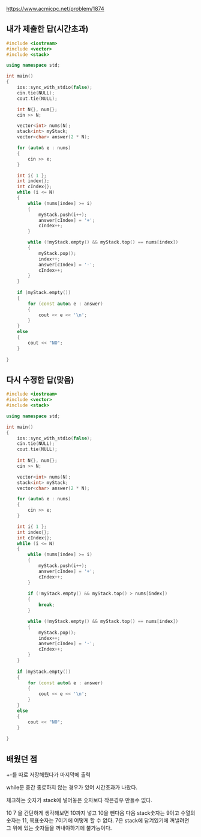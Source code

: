 https://www.acmicpc.net/problem/1874

내가 제출한 답(시간초과)
----------------
```cpp
#include <iostream>
#include <vector>
#include <stack>

using namespace std;

int main()
{
	ios::sync_with_stdio(false);
	cin.tie(NULL);
	cout.tie(NULL);

	int N{}, num{};
	cin >> N;

	vector<int> nums(N);
	stack<int> myStack;
	vector<char> answer(2 * N);

	for (auto& e : nums)
	{
		cin >> e;
	}

	int i{ 1 };
	int index{};
	int cIndex{};
	while (i <= N)
	{
		while (nums[index] >= i)
		{
			myStack.push(i++);
			answer[cIndex] = '+';
			cIndex++;
		}

		while (!myStack.empty() && myStack.top() == nums[index])
		{
			myStack.pop();
			index++;
			answer[cIndex] = '-';
			cIndex++;
		}
	}
	
	if (myStack.empty())
	{
		for (const auto& e : answer)
		{
			cout << e << '\n';
		}
	}
	else
	{
		cout << "NO";
	}
	
}
```

다시 수정한 답(맞음)
--------------
```cpp
#include <iostream>
#include <vector>
#include <stack>

using namespace std;

int main()
{
	ios::sync_with_stdio(false);
	cin.tie(NULL);
	cout.tie(NULL);
	
	int N{}, num{};
	cin >> N;

	vector<int> nums(N);
	stack<int> myStack;
	vector<char> answer(2 * N);

	for (auto& e : nums)
	{
		cin >> e;
	}

	int i{ 1 };
	int index{};
	int cIndex{};
	while (i <= N)
	{
		while (nums[index] >= i)
		{
			myStack.push(i++);
			answer[cIndex] = '+';
			cIndex++;
		}
		
		if (!myStack.empty() && myStack.top() > nums[index])
		{
			break;
		}

		while (!myStack.empty() && myStack.top() == nums[index])
		{
			myStack.pop();
			index++;
			answer[cIndex] = '-';
			cIndex++;
		}
	}
	
	if (myStack.empty())
	{
		for (const auto& e : answer)
		{
			cout << e << '\n';
		}
	}
	else
	{
		cout << "NO";
	}
	
}
```

배웠던 점
--------------

+-를 따로 저장해뒀다가 마지막에 출력

while문 중간 종료하지 않는 경우가 있어 시간초과가 나왔다.

체크하는 숫자가 stack에 넣어놓은 숫자보다 작은경우 만들수 없다.

10 7 을 간단하게 생각해보면 10까지 넣고 10을 뺀다음 다음 stack숫자는 9이고 수열의 숫자는 11, 목표숫자는 7이기에 어떻게 할 수 없다. 7은 stack에 담겨있기에 꺼낼려면 그 위에 있는 숫자들을 꺼내야하기에 불가능이다.